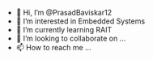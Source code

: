 - 👋 Hi, I’m @PrasadBaviskar12
- 👀 I’m interested in Embedded Systems
- 🌱 I’m currently learning RAIT
- 💞️ I’m looking to collaborate on ...
- 📫 How to reach me ...

<!---
PrasadBaviskar12/PrasadBaviskar12 is a ✨ special ✨ repository because its `README.md` (this file) appears on your GitHub profile.
You can click the Preview link to take a look at your changes.
--->
